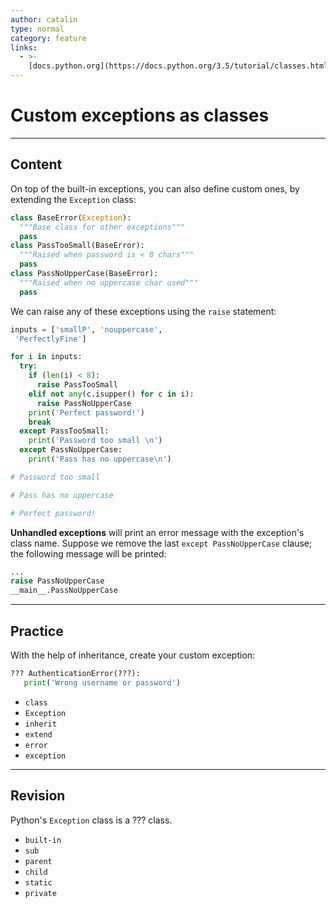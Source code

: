 ```yaml
---
author: catalin
type: normal
category: feature
links:
  - >-
    [docs.python.org](https://docs.python.org/3.5/tutorial/classes.html#exceptions-are-classes-too){website}
---
```


# Custom exceptions as classes


---

## Content

On top of the built-in exceptions, you can also define custom ones, by extending the `Exception` class:

```python
class BaseError(Exception):
  """Base class for other exceptions"""
  pass
class PassTooSmall(BaseError):
  """Raised when password is < 8 chars"""
  pass
class PassNoUpperCase(BaseError):
  """Raised when no uppercase char used"""
  pass
```

We can raise any of these exceptions using the `raise` statement:

```python
inputs = ['smallP', 'nouppercase',
 'PerfectlyFine']

for i in inputs:
  try:
    if (len(i) < 8):
      raise PassTooSmall
    elif not any(c.isupper() for c in i):
      raise PassNoUpperCase
    print('Perfect password!')
    break
  except PassTooSmall:
    print('Password too small \n')
  except PassNoUpperCase:
    print('Pass has no uppercase\n')

# Password too small

# Pass has no uppercase

# Perfect password!

```

**Unhandled exceptions** will print an error message with the exception's class name. Suppose we remove the last `except PassNoUpperCase` clause; the following message will be printed:

```python
...
raise PassNoUpperCase
__main__.PassNoUpperCase
```


---

## Practice

With the help of inheritance, create your custom exception:

```python
??? AuthenticationError(???):
   print('Wrong username or password')
```

- `class`
- `Exception`
- `inherit`
- `extend`
- `error`
- `exception`


---

## Revision

Python's `Exception` class is a ??? class.

- `built-in`
- `sub`
- `parent`
- `child`
- `static`
- `private`
